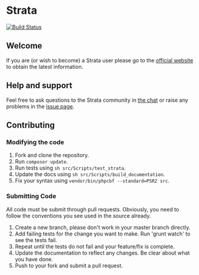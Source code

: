 Strata
======

[![Build Status](https://travis-ci.org/francoisfaubert/strata.svg?branch=master)](https://travis-ci.org/francoisfaubert/strata)

## Welcome

If you are (or wish to become) a Strata user please go to the [official website](http://strata.francoisfaubert.com/) to obtain the latest information.

## Help and support

Feel free to ask questions to the Strata community in [the chat](https://gitter.im/francoisfaubert/strata) or raise any problems in the [issue page](https://github.com/francoisfaubert/strata/issues).


## Contributing

### Modifying the code

1. Fork and clone the repository.
1. Run `composer update`.
1. Run tests using `sh src/Scripts/test_strata`.
1. Update the docs using `sh src/Scripts/build_documentation`.
1. Fix your syntax using `vendor/bin/phpcbf --standard=PSR2 src`.

### Submitting Code

All code must be submit through pull requests. Obviously, you need to follow the conventions you see used in the source already.

1. Create a new branch, please don't work in your master branch directly.
1. Add failing tests for the change you want to make. Run 'grunt watch' to see the tests fail.
1. Repeat until the tests do not fail and your feature/fix is complete.
1. Update the documentation to reflect any changes. Be clear about what you have done.
1. Push to your fork and submit a pull request.
